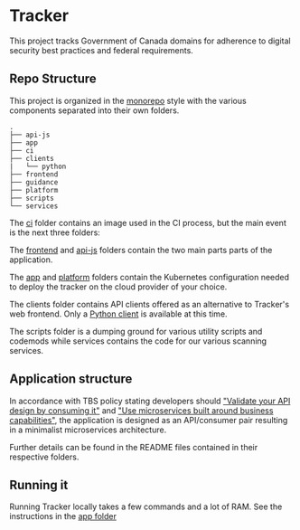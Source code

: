 # Tracker

This project tracks Government of Canada domains for adherence to digital security best practices and federal requirements.

## Repo Structure

This project is organized in the [monorepo](https://en.wikipedia.org/wiki/Monorepo) style with the various components separated into their own folders.

```
.
├── api-js
├── app
├── ci
├── clients
|   └── python
├── frontend
├── guidance
├── platform
├── scripts
└── services
```

The [ci](ci/README.md) folder contains an image used in the CI process, but the main event is the next three folders:

The [frontend](frontend/README.md) and [api-js](api-js/README.md) folders contain the two main parts parts of the application.

The [app](app/README.md) and [platform](platform/README.md) folders contain the Kubernetes configuration needed to deploy the tracker on the cloud provider of your choice. 

The clients folder contains API clients offered as an alternative to Tracker's web frontend. Only a [Python client](clients/python/README.md) is available at this time.

The scripts folder is a dumping ground for various utility scripts and codemods while services contains the code for our various scanning services.

## Application structure

In accordance with TBS policy stating developers should ["Validate your API design by consuming it"](https://www.tbs-sct.gc.ca/pol/doc-eng.aspx?id=32604#claB.2.2.4) and ["Use microservices built around business capabilities"](https://www.tbs-sct.gc.ca/pol/doc-eng.aspx?id=32602#claA.2.3.10.2), the application is designed as an API/consumer pair resulting in a minimalist microservices architecture.

Further details can be found in the README files contained in their respective folders.

## Running it

Running Tracker locally takes a few commands and a lot of RAM. See the instructions in the [app folder](app/README.md)
